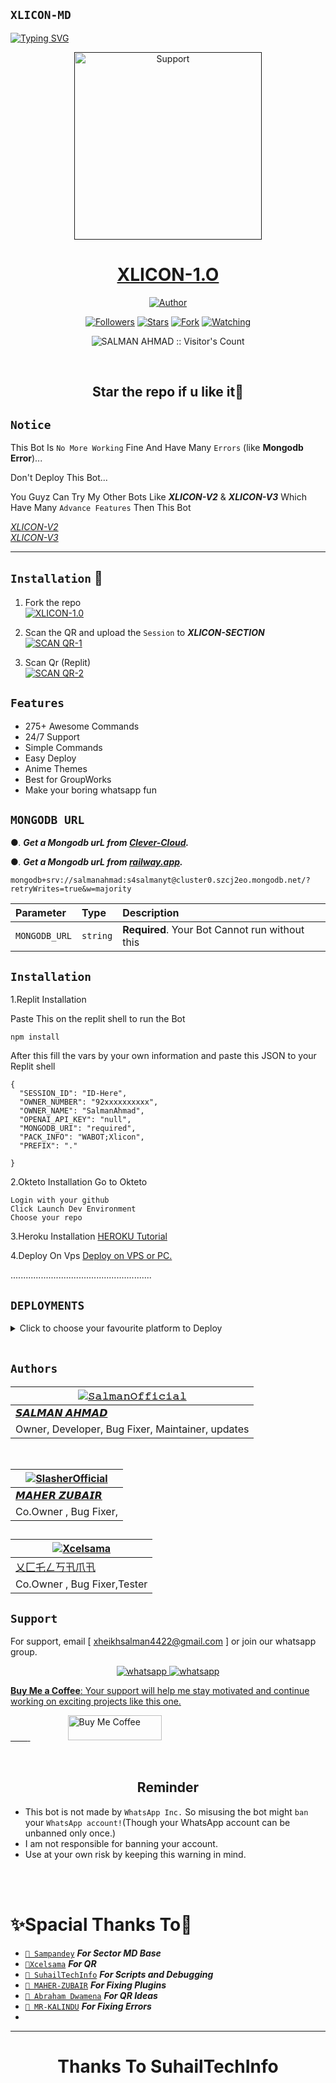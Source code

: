 ## `XLICON-MD`
<div align="left">
<a href="https://git.io/typing-svg"><img src="https://readme-typing-svg.demolab.com?font=Ribeye&size=50&pause=1000&color=ff0000&center=true&width=900&height=100&lines=Its XLICON-MD;Multi+Device+Whatsapp+Bot;Developed+By+SALMAN AHMAD" alt="Typing SVG" /></a>
  
  
<p align="center">
  <a href="">
    <img alt=Support height="300" src="https://i.imgur.com/tQQyQwp.jpeg"> 
    </p>
    <h1 align="center">XLICON-1.O<br></h1>
    
   </a>
</p>
  
<p align="center">
<a href="https://github.com/salmanytofficial"><img title="Author" src="https://img.shields.io/badge/XLICON-BOT-black?style=for-the-badge&logo=whatsapp"></a>
<p/>
<p align="center">
<a href="https://github.com/salmanytofficial?tab=followers"><img title="Followers" src="https://img.shields.io/github/followers/salmanytofficial?label=Followers&style=social"></a>
<a href="https://github.com/salmanytofficial/XLICON-MD/stargazers/"><img title="Stars" src="https://img.shields.io/github/stars/salmanytofficial/XLICON-MD?&style=social"></a>
<a href="https://github.com/salmanytofficial/XLICON-MD/network/members"><img title="Fork" src="https://img.shields.io/github/forks/salmanytofficial/XLICON-MD?style=social"></a>
<a href="https://github.com/salmanytofficial/XLICON-MD/watchers"><img title="Watching" src="https://img.shields.io/github/watchers/salmanytofficial/XLICON-MD?label=Watching&style=social"></a>
</p>

<p align="center"><img src="https://profile-counter.glitch.me/{salmanytofficial}/count.svg" alt="SALMAN AHMAD :: Visitor's Count" /></p>

</br>

<h2 align="center"> Star the repo if u like it🌟
</h2>

## `Notice`

This Bot Is `No More Working` Fine And Have Many `Errors` (like **Mongodb Error**)...
<br>

Don't Deploy This Bot...
<br>

You Guyz Can Try My Other Bots Like ***XLICON-V2*** & ***XLICON-V3*** Which Have Many `Advance Features` Then This Bot
<br>

[*XLICON-V2*](https://github.com/salmanytofficial/XLICON-V2-MD)
<br>
[*XLICON-V3*](https://github.com/salmanytofficial/XLICON-V3-MD)
<br>

---

    
## `Installation` 📲

1. Fork the repo
    <br>
<a href="https://github.com/salmanytofficial/XLICON-MD/fork"><img title="XLICON-1.0" src="https://img.shields.io/badge/FORK XLICON-1.0-h?color=black&style=for-the-badge&logo=stackshare"></a>

2. Scan the QR and upload the `Session` to ***XLICON-SECTION*** 
    <br>
<a href='https://xlicon-qr-3282f577cf2e.herokuapp.com/' target="_blank"><img alt='SCAN QR-1' src='https://img.shields.io/badge/Scan_qr-1-100000?style=for-the-badge&logo=scan&logoColor=white&labelColor=black&color=blue'/></a>

3. Scan Qr (Replit)
    <br>
<a href='https://replit.com/@S4SalmanYt/XLICON-MD-QR-V4' target="_blank"><img alt='SCAN QR-2' src='https://img.shields.io/badge/Scan_qr-2-100000?style=for-the-badge&logo=scan&logoColor=white&labelColor=black&color=red'/></a>


## `Features`

- 275+ Awesome Commands
- 24/7 Support
- Simple Commands
- Easy Deploy
- Anime Themes
- Best for GroupWorks
- Make your boring whatsapp fun




## `MONGODB URL`


●.  ***Get a Mongodb urL from [Clever-Cloud](https://api.clever-cloud.com/v2/session/login).***

●.  ***Get a Mongodb urL from [railway.app](https://railway.app).***




```
mongodb+srv://salmanahmad:s4salmanyt@cluster0.szcj2eo.mongodb.net/?retryWrites=true&w=majority
```

| Parameter | Type     | Description                |
| :-------- | :------- | :------------------------- |
| `MONGODB_URL` | `string` | **Required**. Your Bot Cannot run without this|

## `Installation`

1.Replit Installation

Paste This on the replit shell to run the Bot

```
npm install
```

After this fill the vars by your own information and paste this JSON to your Replit shell

```
{
  "SESSION_ID": "ID-Here",
  "OWNER_NUMBER": "92xxxxxxxxxx",
  "OWNER_NAME": "SalmanAhmad",
  "OPENAI_API_KEY": "null",
  "MONGODB_URI": "required",
  "PACK_INFO": "WABOT;Xlicon",
  "PREFIX": "."
   
}
```


2.Okteto Installation
Go to Okteto


```
Login with your github
Click Launch Dev Environment
Choose your repo
```


3.Heroku Installation 
[HEROKU Tutorial](https://youtu.be/hH2qZyUjuF4?si=vqpl-caoBSkpcVNH)


4.Deploy On Vps
[Deploy on VPS or PC.](https://github.com/salmanytofficial/XLICON-MD/blob/main/deploy-on-vps.md)


  ........................................................
  
  
  
  ## `DEPLOYMENTS`
  
  
  
  <details close>
<summary>Click to choose your favourite platform to Deploy</summary>
 
<br><br>   
   
<h4 align="center"> Deploy on Repl.it
</h4>

<p align="center" >
    <a href="https://repl.it/github/salmanytofficial/XLICON-MD">
    <img src="https://repl.it/badge/github/quiec/whatsasena" width="170px" alt="Deploy on REPLIT" >
    </a>
</p>

<p align="center" >
    <br>
    __________________________
    <br>
</p>



<br>
 
<h4 align="center"> Deploy on CodesSpace
</h4>

</p>

<p align="center" >
    <a href="https://github.com/codespaces/new">
    <img src="https://img.shields.io/badge/DEPLOY CODESPACE-h?color=black&style=for-the-badge&logo=visualstudiocode" width="170px" alt="Deploy on CodesSpaces" >
    </a>

</p>

<p align="center" >
    <br>
    __________________________
    <br>
</p>



<br>
 
<h4 align="center"> Deploy on Heroku
</h4>

</p>

<p align="center" >
    <a href="https://heroku.com/deploy?template=https://github.com/salmanytofficial/XLICON-MD">
    <img src="https://www.herokucdn.com/deploy/button.png" width="170px" alt="Deploy on Heroku" >
    </a>

</p>

<p align="center" >
    <br>
    __________________________
    <br>
</p>




<br>
 
<h4 align="center"> Deploy On Koyeb
</h4>

</p>

<p align="center" >
    <a href="https://app.koyeb.com/apps/deploy?type=git&repository=github.com/https://github.com/salmanytofficial/XLICON-MD&branch=main&build_command=npm%20i&run_command=npm%20start&env[SESSION_ID]&env[OWNER_NUMBER]&env[MONGODB_URI]&&env[OWNER_NAME]&env[PREFIX]=.&env[THUMB_IMAGE]=https://telegra.ph/file/3c341828d86ee7a89c73f.jpg&env[email]=infiniteytff@gmail.com&env[global_url]=instagram.com/sla.sher_&env[FAKE_COUNTRY_CODE]=974&env[READ_MESSAGE]=false&env[DISABLE_PM]=false&env[ANTI_BAD_WORD]=fuck&env[WORKTYPE]=public&env[THEME]=GOJO&env[PACK_INFO]=XLICON;MD&name=xliconuser000&env[KOYEB_NAME]=profilecorruptederror&env[ANTILINK_VALUES]=chat.whatsapp.com&env[PORT]=8000">
    <img src="https://www.koyeb.com/static/images/deploy/button.svg" width="170px" alt="Deploy on Koyeb" >
    </a>

</p>

<p align="center" >
    <br>
    __________________________
    <br>
</p>



<br>


<h4 align="center"> Deploy on RailWay
</h4>
  
<p align="center">
    <a href="https://railway.app/new">
    <p align="center"><a href="https://railway.app/new"> <img src="https://img.shields.io/badge/DEPLOY RAILWAY-h?color=black&style=for-the-badge&logo=Railway"></a>
    
</p>

<p align="center" >
    <br>
    __________________________
    <br>

</p>




<br>


<h4 align="center"> Deploy on Okteto
</h4>
  
<p align="center">
    <a href="https://cloud.okteto.com">
    <img src="https://okteto.com/develop-okteto.svg" alt="Deploy on Okteto" width="170px">
    </a>
    
</p>

<p align="center" >
    <br>
    __________________________
    <br>

</p>



<br>

<h4 align="center"> Deploy on Mogenius
</h4>
  
<p align="center">
    <a href="https://studio.mogenius.com/">
    <img src="https://www.cloudflare.com/static/90073b1e5bd8a0765640a20febb3dc22/mogenius_logo_quer.png" alt="Deploy on Mogenius" width="170px">
    </a>
    
</p>

<p align="center" >
    <br>
    __________________________
    <br>
</p>

<br>

<h4 align="center"> Deploy on Uffizzi
</h4>
  
<p align="center">
    <a href="https://www.uffizzi.com/">
    <img src="https://i.ibb.co/Y29Kv4X/Screenshot-195.png" alt="Deploy on Uffizzi" width="125px">
    </a>
    
</p>

<br>

<h4 align="center"> Deploy on BoxMineWorld
</h4>
  
<p align="center">
    <a href="https://dash.boxmineworld.com/">
    <img src="https://graph.org/file/2af0e67f320986702ea24.jpg" alt="Deploy on Boxmineworld" width="175px">
    </a>
    <br>

</p>

<p align="center" >
    <br>
    __________________________
    <br>
</p>



</details>

<br>




## `Authors`

<div align="center">
  
| [![𝚂𝚊𝚕𝚖𝚊𝚗𝙾𝚏𝚏𝚒𝚌𝚒𝚊𝚕](https://github.com/salmanytofficial.png?lenght=50width=50)](https://github.com/salmanytofficial)|
|----|
| [ 𝙎𝘼𝙇𝙈𝘼𝙉 𝘼𝙃𝙈𝘼𝘿 ](https://github.com/salmanytofficial) |
|  Owner, Developer, Bug Fixer, Maintainer, updates |

<br>
  
| [![SlasherOfficial](https://github.com/Maher-Zubair.png?lenght=50width=50)](https://github.com/Maher-Zubair) |
|----|
| [ 𝙈𝘼𝙃𝙀𝙍 𝙕𝙐𝘽𝘼𝙄𝙍 ](https://github.com/Maher-Zubair) |
|  Co.Owner , Bug Fixer, |

  </div>
  
   ## 
| [![Xcelsama](https://github.com/Xcelsama.png?lenght=50width=50)](https://github.com/Xcelsama) |
|----|
| [ 乂匚乇ㄥ丂卂爪卂](https://github.com/Xcelsama) |
|  Co.Owner , Bug Fixer,Tester

  ## `Support`

For support, email [ xheikhsalman4422@gmail.com ] or join our whatsapp group.


<p align="center">
  <a aria-label="Join our chats" href="https://chat.whatsapp.com/C4ivwZKuh5bLJkqfYNPQsk" target="_blank">
    <img alt="whatsapp" src="https://img.shields.io/badge/Join Group-25D366?style=for-the-badge&logo=whatsapp&logoColor=white" />
  </a>
<a aria-label="Join our chats" href="https://wa.me/923184070915?text=Hi!! SalmanAhmad Sir, I need Your Help" target="_blank">
    <img alt="whatsapp" src="https://img.shields.io/badge/Bot%20Whatsapp-25D366?style=for-the-badge&logo=whatsapp&logoColor=white" />
</p>

**Buy Me a Coffee**: Your support will help me stay motivated and continue working on exciting projects like this one.

&nbsp;&nbsp;&nbsp;&nbsp;&nbsp;&nbsp;&nbsp;<a href="https://www.buymeacoffee.com/ahmmikun">
  <img src="https://i.ibb.co/KNnhcvX/bmc-button.png" alt="Buy Me Coffee" height="40" width="150" style="margin-left: 60px;">
</a>


</br>


<h2 align="center">  Reminder
</h2>
   
- This bot is not made by `WhatsApp Inc.` So misusing the bot might `ban` your `WhatsApp account!`(Though your WhatsApp account can be unbanned only once.)
- I am not responsible for banning your account.
- Use at your own risk by keeping this warning in mind.
 



</br></br>
<h1 align="left">  ✨Spacial Thanks To🎯
</h1>

* [`🎐 Sampandey`](https://github.com/SamPandey001) ***For Sector MD Base***
* [`🎐Xcelsama`](https://github.com/Xcelsama) ***For QR***
* [`🎐 SuhailTechInfo`](https://github.com/SuhailTechInfo) ***For Scripts and Debugging***
* [`🎐 MAHER-ZUBAIR`](https://github.com/Maher-Zubair) ***For Fixing Plugins***
* [`🎐 Abraham Dwamena`](https://github.com/abrahamdw882) ***For QR Ideas***
* [`🎐 MR-KALINDU`](https://github.com/MR-KALINDU) ***For Fixing Errors***
* 


---

</p>
<h1 align="center"> Thanks To  SuhailTechInfo
</h1>

 <br><br>




